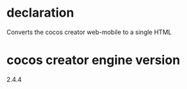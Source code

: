 # declaration
Converts the cocos creator web-mobile to a single HTML


# cocos creator engine version
2.4.4


